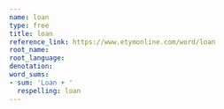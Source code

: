 ```yaml
---
name: loan
type: free
title: loan
reference_link: https://www.etymonline.com/word/loan
root_name: 
root_language: 
denotation: 
word_sums:
- sum: 'Loan + '
  respelling: loan
---
```

